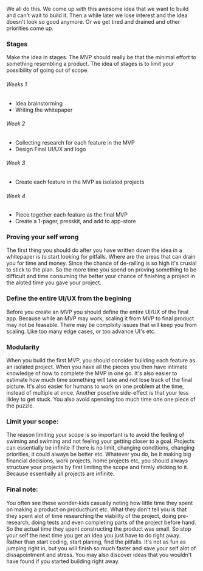 We all do this. We come up with this awesome idea that we want to build and can't wait to build it. Then a while later we lose interest and the idea doesn't look so good anymore. Or we get tired and drained and other priorities come up. <!--more-->

### Stages
Make the idea in stages. The MVP should really be that the minimal effort to something resembling a product. The idea of stages is to limit your possibility of going out of scope.

###### Weeks 1  
- Idea brainstorming
- Writing the whitepaper

###### Week 2  
- Collecting research for each feature in the MVP  
- Design Final UI/UX and logo  

###### Week 3  
- Create each feature in the MVP as isolated projects  

###### Week 4  
- Piece together each feature as the final MVP
- Create a 1-pager, presskit, and add to app-store


### Proving your self wrong
The first thing you should do after you have written down the idea in a whitepaper is to start looking for pitfalls. Where are the areas that can drain you for time and money. Since the chance of de-railing is so high it's crusial to stick to the plan. So the more time you spend on proving something to be difficult and time consuming the better your chance of finishing a project in the aloted time you gave your project.

### Define the entire UI/UX from the begining
Before you create an MVP you should define the entire UI/UX of the final app. Because while an MVP may work, scaling it from MVP to final product may not be feasable. There may be complxity issues that will keep you from scaling. Like too many edge cases, or too advance UI's etc.

### Modularity
When you build the first MVP, you should consider building each feature as an isolated project. When you have all the pieces you then have intimate knowledge of how to complete the MVP in one go. It's also easier to estimate how much time something will take and not lose track of the final picture. It's also easier for humans to work on one problem at the time, instead of multiple at once. Another posetive side-effect is that your less likley to get stuck. You also avoid spending too much time one one piece of the puzzle.

### Limit your scope:
The reason limiting your scope is so important is to avoid the feeling of swiming and swiming and not feeling your getting closer to a goal. Projects can essentially be infinite if there is no limit, changing conditions, changing priorities, it could always be better etc. Whatever you do, be it making big financial decisions, work projects, home projects etc, you should always structure your projects by first limiting the scope and firmly sticking to it. Because essentially all projects are infinite.

### Final note:
You often see these wonder-kids casually noting how little time they spent on making a product on producthunt etc. What they don't tell you is that they spent alot of time researching the viability of the project, doing pre-research, doing tests and even completing parts of the project before hand. So the actual time they spent constructing the product was small. So stop your self the next time you get an idea you just have to do right away. Rather than start coding, start planing, find the pitfalls. It's not as fun as jumping right in, but you will finish so much faster and save your self alot of dissapointment and stress. You may also discover ideas that you wouldn't have found if you started building right away.
